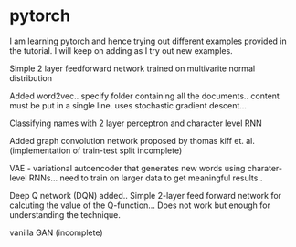 # pytorch
I am learning pytorch and hence trying out different examples provided in the tutorial. I will keep on adding as I try out new examples.

Simple 2 layer feedforward network trained on multivarite normal distribution

Added word2vec.. specify folder containing all the documents.. content must be put in a single line. uses stochastic gradient descent...

Classifying names with 2 layer perceptron and character level RNN

Added graph convolution network proposed by thomas kiff et. al. (implementation of train-test split incomplete)

VAE - variational autoencoder that generates new words using charater-level RNNs... need to train on larger data to get meaningful results..

Deep Q network (DQN) added.. Simple 2-layer feed forward network for calcuting the value of the Q-function... Does not work but enough for understanding the technique.

vanilla GAN (incomplete)
